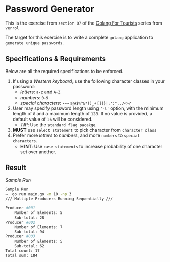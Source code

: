 # Password Generator

This is the exercise from `section 07` of the [Golang For Tourists] series from `verrol`

The target for this exercise is to write a complete `golang` application to `generate unique passwords`.

## Specifications & Requirements

Below are all the required specifications to be enforced.

1. If using a *Western keyboard*, use the following character classes in your password:
   * *letters*: `a-z` and `A-Z`
   * *numbers*: `0-9`
   * *special characters*: `-=~!@#$%^&*()_+[]{}|;':",./<>?`
2. User may specify password length using `'-l'` option, with the minimum length of `8` and a maximum length of `128`. If no value is provided, a default value of `16` will be considered.
   * _TIP_: Use the `standard flag pacakge`.
3. **MUST** use `select statement` to pick character from `character class`
4. Prefer more *letters* to *numbers*, and more `numbers` to `special characters`.
   * **HINT**: Use `case statements` to increase probability of one character set over another.

## Result

*Sample Run*

```bash
Sample Run
⇒  go run main.go -m 10 -np 3
/// Multiple Producers Running Sequentially ///

Producer #001
 	Number of Elements: 5
	Sub-total: 28
Producer #002
 	Number of Elements: 7
	Sub-total: 94
Producer #003
 	Number of Elements: 5
	Sub-total: 62
Total count: 17
Total sum: 184
```


[Golang For Tourists]: https://github.com/striversity/glft/tree/master/sec07
